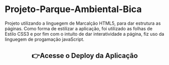 # Projeto-Parque-Ambiental-Bica
 Projeto utilizando a linguegem de Marcalção HTML5, para dar estrutura  as páginas.  Como forma de estilizar a aplicação, foi utilizado as folhas de Estilo CSS3 e por fim com o intuíto de  dar interatividade a página, fiz uso da linguegem de progamação javaScript.
 <h2 align="center"; font-family="Arial, Helvetica, sans-serif;">👉<a style="text-decoration:none;" href="https://brunodyegoweb.github.io/Projeto-Parque-Ambiental-Bica/" target="_blank">Acesse o Deploy da Aplicação</a></h2><br>

